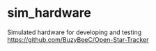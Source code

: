 # sim_hardware

Simulated hardware for developing and testing https://github.com/BuzyBeeC/Open-Star-Tracker